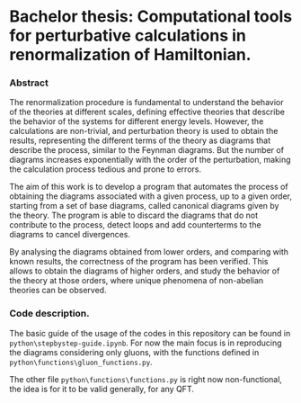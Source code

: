# Bachelor thesis: Computational tools for perturbative calculations in renormalization of Hamiltonian. 

### Abstract
The renormalization procedure is fundamental to understand the behavior of the 
theories at different scales, defining effective theories that describe the
behavior of the systems for different energy levels. However, the calculations are
non-trivial, and perturbation theory is used to obtain the results, representing
the different terms of the theory as diagrams that describe the process, similar
to the Feynman diagrams. But the number of diagrams increases exponentially with
the order of the perturbation, making the calculation process tedious and prone to
errors. 

The aim of this work is to develop a program that automates the process of
obtaining the diagrams associated with a given process, up to a given order,
starting from a set of base diagrams, called canonical diagrams given by the
theory. The program is able to discard the diagrams that do not contribute to the
process, detect loops and add counterterms to the diagrams to cancel divergences. 

By analysing the diagrams obtained from lower orders, and comparing with known
results, the correctness of the program has been verified. This allows to obtain
the diagrams of higher orders, and study the behavior of the theory at those
orders, where unique phenomena of non-abelian theories can be observed.

### Code description.

The basic guide of the usage of the codes in this repository can be found in `python\stepbystep-guide.ipynb`. For now the main focus is in reproducing the diagrams considering only gluons, with the functions defined in `python\functions\gluon_functions.py`.

The other file `python\functions\functions.py` is right now non-functional, the idea is for it to be valid generally, for any QFT.